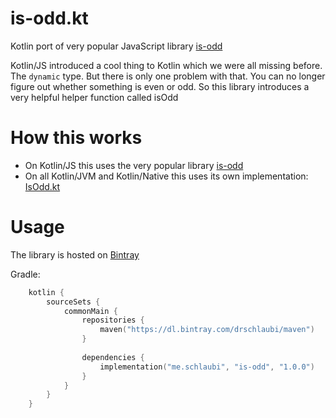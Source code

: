 # is-odd.kt
Kotlin port of very popular JavaScript library [is-odd](https://www.npmjs.com/package/is-odd)

Kotlin/JS introduced a cool thing to Kotlin which we were all missing before. The `dynamic` type. But there is only one problem with that. You can no longer figure out whether something is even or odd. So this library introduces a very helpful helper function called isOdd

# How this works
- On Kotlin/JS this uses the very popular library [is-odd](https://www.npmjs.com/package/is-odd)
- On all Kotlin/JVM and Kotlin/Native this uses its own implementation: [IsOdd.kt](https://github.com/DRSchlaubi/is-odd.kt/blob/main/src/nonJs/kotlin/me/schlaubi/is_odd/internal/kotlin/IsOdd.kt)

# Usage
The library is hosted on [Bintray](https://bintray.com/beta/#/drschlaubi/maven/is-odd.kt/1.0?tab=overview)

Gradle:
```kotlin
    kotlin {
        sourceSets {
            commonMain {
                repositories {
                    maven("https://dl.bintray.com/drschlaubi/maven")
                }
                
                dependencies {
                    implementation("me.schlaubi", "is-odd", "1.0.0")
                }
            }
        }    
    }
```
